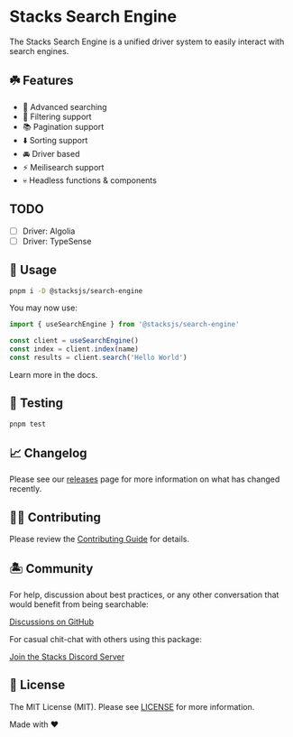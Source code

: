 # Stacks Search Engine

The Stacks Search Engine is a unified driver system to easily interact with search engines.

## ☘️ Features

- 🔎 Advanced searching
- 🎯 Filtering support
- 📚 Pagination support
- ⬇️ Sorting support
- 🚘 Driver based
- ⚡️ Meilisearch support
- 💀 Headless functions & components

## TODO

- [ ] Driver: Algolia
- [ ] Driver: TypeSense

## 🤖 Usage

```bash
pnpm i -D @stacksjs/search-engine
```

You may now use:

```ts
import { useSearchEngine } from '@stacksjs/search-engine'

const client = useSearchEngine()
const index = client.index(name)
const results = client.search('Hello World')
```

Learn more in the docs.

## 🧪 Testing

```bash
pnpm test
```

## 📈 Changelog

Please see our [releases](https://github.com/stacksjs/stacks/releases) page for more information on what has changed recently.

## 💪🏼 Contributing

Please review the [Contributing Guide](https://github.com/stacksjs/contributing) for details.

## 🏝 Community

For help, discussion about best practices, or any other conversation that would benefit from being searchable:

[Discussions on GitHub](https://github.com/stacksjs/stacks/discussions)

For casual chit-chat with others using this package:

[Join the Stacks Discord Server](https://discord.ow3.org)

## 📄 License

The MIT License (MIT). Please see [LICENSE](https://github.com/stacksjs/stacks/tree/main/LICENSE.md) for more information.

Made with ❤️

